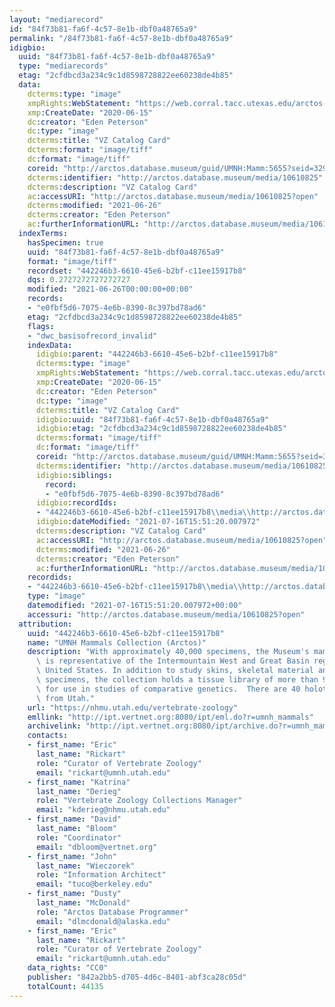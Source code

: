 ```yaml
---
layout: "mediarecord"
id: "84f73b81-fa6f-4c57-8e1b-dbf0a48765a9"
permalink: "/84f73b81-fa6f-4c57-8e1b-dbf0a48765a9"
idigbio:
  uuid: "84f73b81-fa6f-4c57-8e1b-dbf0a48765a9"
  type: "mediarecords"
  etag: "2cfdbcd3a234c9c1d8598728822ee60238de4b85"
  data:
    dcterms:type: "image"
    xmpRights:WebStatement: "https://web.corral.tacc.utexas.edu/arctos-s3/epeterson/2020-06-15/VZ_CardCatalog5655.tif"
    xmp:CreateDate: "2020-06-15"
    dc:creator: "Eden Peterson"
    dc:type: "image"
    dcterms:title: "VZ Catalog Card"
    dcterms:format: "image/tiff"
    dc:format: "image/tiff"
    coreid: "http://arctos.database.museum/guid/UMNH:Mamm:5655?seid=3295442"
    dcterms:identifier: "http://arctos.database.museum/media/10610825"
    dcterms:description: "VZ Catalog Card"
    ac:accessURI: "http://arctos.database.museum/media/10610825?open"
    dcterms:modified: "2021-06-26"
    dcterms:creator: "Eden Peterson"
    ac:furtherInformationURL: "http://arctos.database.museum/media/10610825"
  indexTerms:
    hasSpecimen: true
    uuid: "84f73b81-fa6f-4c57-8e1b-dbf0a48765a9"
    format: "image/tiff"
    recordset: "442246b3-6610-45e6-b2bf-c11ee15917b8"
    dqs: 0.2727272727272727
    modified: "2021-06-26T00:00:00+00:00"
    records:
    - "e0fbf5d6-7075-4e6b-8390-8c397bd78ad6"
    etag: "2cfdbcd3a234c9c1d8598728822ee60238de4b85"
    flags:
    - "dwc_basisofrecord_invalid"
    indexData:
      idigbio:parent: "442246b3-6610-45e6-b2bf-c11ee15917b8"
      dcterms:type: "image"
      xmpRights:WebStatement: "https://web.corral.tacc.utexas.edu/arctos-s3/epeterson/2020-06-15/VZ_CardCatalog5655.tif"
      xmp:CreateDate: "2020-06-15"
      dc:creator: "Eden Peterson"
      dc:type: "image"
      dcterms:title: "VZ Catalog Card"
      idigbio:uuid: "84f73b81-fa6f-4c57-8e1b-dbf0a48765a9"
      idigbio:etag: "2cfdbcd3a234c9c1d8598728822ee60238de4b85"
      dcterms:format: "image/tiff"
      dc:format: "image/tiff"
      coreid: "http://arctos.database.museum/guid/UMNH:Mamm:5655?seid=3295442"
      dcterms:identifier: "http://arctos.database.museum/media/10610825"
      idigbio:siblings:
        record:
        - "e0fbf5d6-7075-4e6b-8390-8c397bd78ad6"
      idigbio:recordIds:
      - "442246b3-6610-45e6-b2bf-c11ee15917b8\\media\\http://arctos.database.museum/media/10610825"
      idigbio:dateModified: "2021-07-16T15:51:20.007972"
      dcterms:description: "VZ Catalog Card"
      ac:accessURI: "http://arctos.database.museum/media/10610825?open"
      dcterms:modified: "2021-06-26"
      dcterms:creator: "Eden Peterson"
      ac:furtherInformationURL: "http://arctos.database.museum/media/10610825"
    recordids:
    - "442246b3-6610-45e6-b2bf-c11ee15917b8\\media\\http://arctos.database.museum/media/10610825"
    type: "image"
    datemodified: "2021-07-16T15:51:20.007972+00:00"
    accessuri: "http://arctos.database.museum/media/10610825?open"
  attribution:
    uuid: "442246b3-6610-45e6-b2bf-c11ee15917b8"
    name: "UMNH Mammals Collection (Arctos)"
    description: "With approximately 40,000 specimens, the Museum's mammal collection\
      \ is representative of the Intermountain West and Great Basin regions of the\
      \ United States. In addition to study skins, skeletal material and fluid preserved\
      \ specimens, the collection holds a tissue library of more than 9,000 samples\
      \ for use in studies of comparative genetics.  There are 40 holotypes of subspecies\
      \ from Utah."
    url: "https://nhmu.utah.edu/vertebrate-zoology"
    emllink: "http://ipt.vertnet.org:8080/ipt/eml.do?r=umnh_mammals"
    archivelink: "http://ipt.vertnet.org:8080/ipt/archive.do?r=umnh_mammals"
    contacts:
    - first_name: "Eric"
      last_name: "Rickart"
      role: "Curator of Vertebrate Zoology"
      email: "rickart@umnh.utah.edu"
    - first_name: "Katrina"
      last_name: "Derieg"
      role: "Vertebrate Zoology Collections Manager"
      email: "kderieg@nhmu.utah.edu"
    - first_name: "David"
      last_name: "Bloom"
      role: "Coordinator"
      email: "dbloom@vertnet.org"
    - first_name: "John"
      last_name: "Wieczorek"
      role: "Information Architect"
      email: "tuco@berkeley.edu"
    - first_name: "Dusty"
      last_name: "McDonald"
      role: "Arctos Database Programmer"
      email: "dlmcdonald@alaska.edu"
    - first_name: "Eric"
      last_name: "Rickart"
      role: "Curator of Vertebrate Zoology"
      email: "rickart@umnh.utah.edu"
    data_rights: "CC0"
    publisher: "842a2bb5-d705-4d6c-8401-abf3ca28c05d"
    totalCount: 44135
---
```

